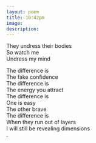 ```yaml
---
layout: poem
title: 10:42pm
image: 
description:
---
```

They undress their bodies <br>
So watch me <br>
Undress my mind <br>
<!-- split -->
The difference is <br>
The fake confidence <br>
The difference is <br>
The energy you attract<br>
The difference is <br>
One is easy<br>
The other brave<br>
The difference is <br>
When they run out of layers<br>
I will still be revealing dimensions <br>
.



